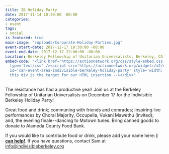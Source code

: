 ```yaml
---
title: IB Holiday Party
date: 2017-11-14 10:20:00 -08:00
categories:
- event
tags:
- social
is featured: true
main-image: "/uploads/Corporate-Holiday-Parties.jpg"
event-start-date: 2017-12-17 19:30:00 -08:00
event-end-date: 2017-12-17 22:00:00 -08:00
Location: Berkeley Fellowship of Unitarian Universalists, Berkeley, CA
embed-code: "<link href='https://actionnetwork.org/css/style-embed.css' rel='stylesheet'
  type='text/css' /><script src='https://actionnetwork.org/widgets/v2/event/indivisible-berkeley-holiday-party?format=js&source=widget'></script><div
  id='can-event-area-indivisible-berkeley-holiday-party' style='width: 100%'><!--
  this div is the target for our HTML insertion --></div>"
---
```


The resistance has had a productive year! Join us at the Berkeley Fellowship of Unitarian Universalists on December 17 for the Indivisible Berkeley Holiday Party!

Great food and drink; communing with friends and comrades; Inspiring live performances by Choral Majority, Occupella, Vukani Mawethu (invited); and, the evening finale--dancing to Motown tunes. Bring canned goods to donate to Alameda County Food Bank.

If you would like to contribute food or drink, please add your name here: **[I can help!](https://docs.google.com/document/d/1kag3MUav6KwB6DVTaDmbeGvChv7Ry2aCBi9qVid8hJI/edit?usp=sharing)**. If you have questions, contact Sam at [info@indivisibleberkeley.org](mailto:info@indivisibleberkeley.org)